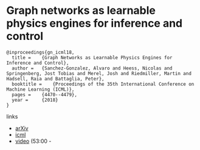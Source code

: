 #  Graph networks as learnable physics engines for inference and control

```
@inproceedings{gn_icml18,
  title = 	 {Graph Networks as Learnable Physics Engines for Inference and Control},
  author = 	 {Sanchez-Gonzalez, Alvaro and Heess, Nicolas and Springenberg, Jost Tobias and Merel, Josh and Riedmiller, Martin and Hadsell, Raia and Battaglia, Peter},
  booktitle = 	 {Proceedings of the 35th International Conference on Machine Learning (ICML)},
  pages = 	 {4470--4479},
  year = 	 {2018}
}
```

links
- [arXiv](https://arxiv.org/abs/1806.01242)
- [icml](http://proceedings.mlr.press/v80/sanchez-gonzalez18a.html)
- [video](https://www.facebook.com/icml.imls/videos/session-1-deep-learning-neural-network-architectures/429607650887089/) (53:00 - 

